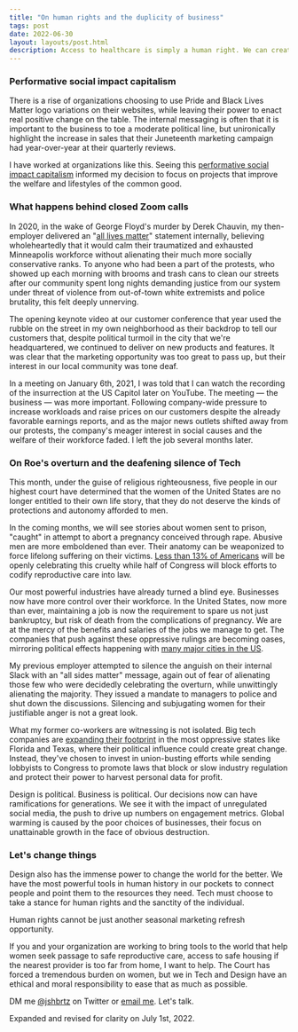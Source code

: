 ```yaml
---
title: "On human rights and the duplicity of business"
tags: post
date: 2022-06-30
layout: layouts/post.html
description: Access to healthcare is simply a human right. We can create the tools for positive change.
---
```


### Performative social impact capitalism
There is a rise of organizations choosing to use Pride and Black Lives Matter logo variations on their websites, while leaving their power to enact real positive change on the table. The internal messaging is often that it is important to the business to toe a moderate political line, but unironically highlight the increase in sales that their Juneteenth marketing campaign had year-over-year at their quarterly reviews.

I have worked at organizations like this. Seeing this <a href="https://www.mcgilldaily.com/2018/10/feminism-is-on-brand/">performative social impact capitalism</a> informed my decision to focus on projects that improve the welfare and lifestyles of the common good.

### What happens behind closed Zoom calls
In 2020, in the wake of George Floyd's murder by Derek Chauvin, my then-employer delivered an "<a href="https://www.vox.com/2016/7/11/12136140/black-all-lives-matter">all lives matter</a>" statement internally, believing wholeheartedly that it would calm their traumatized and exhausted Minneapolis workforce without alienating their much more socially conservative ranks. To anyone who had been a part of the protests, who showed up each morning with brooms and trash cans to clean our streets after our community spent long nights demanding justice from our system under threat of violence from out-of-town white extremists and police brutality, this felt deeply unnerving.

The opening keynote video at our customer conference that year used the rubble on the street in my own neighborhood as their backdrop to tell our customers that, despite political turmoil in the city that we're headquartered, we continued to deliver on new products and features. It was clear that the marketing opportunity was too great to pass up, but their interest in our local community was tone deaf.

In a meeting on January 6th, 2021, I was told that I can watch the recording of the insurrection at the US Capitol later on YouTube. The meeting &#8212; the business &#8212; was more important. Following company-wide pressure to increase workloads and raise prices on our customers despite the already favorable earnings reports, and as the major news outlets shifted away from our protests, the company's meager interest in social causes and the welfare of their workforce faded. I left the job several months later.

### On Roe's overturn and the deafening silence of Tech
This month, under the guise of religious righteousness, five people in our highest court have determined that the women of the United States are no longer entitled to their own life story, that they do not deserve the kinds of protections and autonomy afforded to men.

In the coming months, we will see stories about women sent to prison, "caught" in attempt to abort a pregnancy conceived through rape. Abusive men are more emboldened than ever. Their anatomy can be weaponized to force lifelong suffering on their victims. <a href="https://news.gallup.com/poll/1576/abortion.aspx">Less than 13% of Americans</a> will be openly celebrating this cruelty while half of Congress will block efforts to codify reproductive care into law. 

Our most powerful industries have already turned a blind eye. Businesses now have more control over their workforce. In the United States, now more than ever, maintaining a job is now the requirement to spare us not just bankruptcy, but risk of death from the complications of pregnancy. We are at the mercy of the benefits and salaries of the jobs we manage to get. The companies that push against these oppressive rulings are becoming oases, mirroring political effects happening with <a href="https://www.facingsouth.org/2015/11/urban-oasis-democrats-lead-souths-major-cities">many major cities in the US</a>.

My previous employer attempted to silence the anguish on their internal Slack with an "all sides matter" message, again out of fear of alienating those few who were decidedly celebrating the overturn, while unwittingly alienating the majority. They issued a mandate to managers to police and shut down the discussions. Silencing and subjugating women for their justifiable anger is not a great look.

What my former co-workers are witnessing is not isolated. Big tech companies are <a href="https://www.theverge.com/2022/6/30/23189810/abortion-rights-activism-big-tech-employees">expanding their footprint</a> in the most oppressive states like Florida and Texas, where their political influence could create great change. Instead, they've chosen to invest in union-busting efforts while sending lobbyists to Congress to promote laws that block or slow industry regulation and protect their power to harvest personal data for profit.

<span class="highlight">Design is political. Business is political.</span> Our decisions now can have ramifications for generations. We see it with the impact of unregulated social media, the push to drive up numbers on engagement metrics. Global warming is caused by the poor choices of businesses, their focus on unattainable growth in the face of obvious destruction.

### Let's change things
Design also has the immense power to change the world for the better. We have the most powerful tools in human history in our pockets to connect people and point them to the resources they need. Tech must choose to take a stance for human rights and the sanctity of the individual.

<span class="highlight">Human rights cannot be just another seasonal marketing refresh opportunity.</span>

If you and your organization are working to bring tools to the world that help women seek passage to safe reproductive care, access to safe housing if the nearest provider is too far from home, I want to help. The Court has forced a tremendous burden on women, but we in Tech and Design have an ethical and moral responsibility to ease that as much as possible.

DM me <a href="https://www.twitter.com/jshbrtz">@jshbrtz</a> on Twitter or <a href="{{ site.email }}">email me</a>. Let's talk.

<span class="subnote">Expanded and revised for clarity on July 1st, 2022.</span>